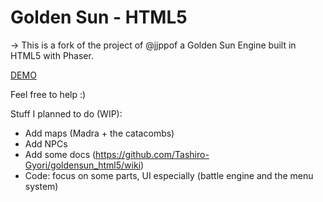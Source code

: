# Golden Sun - HTML5

-> This is a fork of the project of @jjppof a Golden Sun Engine built in HTML5 with Phaser.

[DEMO](https://tashiro-gyori.github.io/goldensun_html5/)

Feel free to help :)

Stuff I planned to do (WIP):
- Add maps (Madra + the catacombs)
- Add NPCs
- Add some docs (https://github.com/Tashiro-Gyori/goldensun_html5/wiki)
- Code: focus on some parts, UI especially (battle engine and the menu system)
